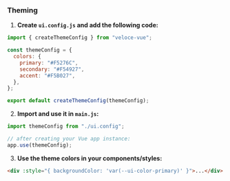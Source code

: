 ### Theming

1. **Create `ui.config.js` and add the following code:**

```js
import { createThemeConfig } from "veloce-vue";

const themeConfig = {
  colors: {
    primary: "#F5276C",
    secondary: "#F54927",
    accent: "#F5B027",
  },
};

export default createThemeConfig(themeConfig);
```

2. **Import and use it in `main.js`:**

```js
import themeConfig from "./ui.config";

// after creating your Vue app instance:
app.use(themeConfig);
```

3. **Use the theme colors in your components/styles:**

```html
<div :style="{ backgroundColor: 'var(--ui-color-primary)' }">...</div>
```
